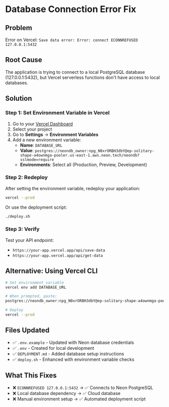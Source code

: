 # Database Connection Error Fix

## Problem
Error on Vercel: `Save data error: Error: connect ECONNREFUSED 127.0.0.1:5432`

## Root Cause
The application is trying to connect to a local PostgreSQL database (127.0.0.1:5432), but Vercel serverless functions don't have access to local databases.

## Solution

### Step 1: Set Environment Variable in Vercel

1. Go to your [Vercel Dashboard](https://vercel.com/dashboard)
2. Select your project
3. Go to **Settings** → **Environment Variables**
4. Add a new environment variable:
   - **Name**: `DATABASE_URL`
   - **Value**: `postgres://neondb_owner:npg_N0xrORBH3dbY@ep-solitary-shape-a4ownmga-pooler.us-east-1.aws.neon.tech/neondb?sslmode=require`
   - **Environments**: Select all (Production, Preview, Development)

### Step 2: Redeploy

After setting the environment variable, redeploy your application:

```bash
vercel --prod
```

Or use the deployment script:

```bash
./deploy.sh
```

### Step 3: Verify

Test your API endpoint:
- `https://your-app.vercel.app/api/save-data`
- `https://your-app.vercel.app/api/get-data`

## Alternative: Using Vercel CLI

```bash
# Set environment variable
vercel env add DATABASE_URL

# When prompted, paste:
postgres://neondb_owner:npg_N0xrORBH3dbY@ep-solitary-shape-a4ownmga-pooler.us-east-1.aws.neon.tech/neondb?sslmode=require

# Deploy
vercel --prod
```

## Files Updated
- ✅ `.env.example` - Updated with Neon database credentials
- ✅ `.env` - Created for local development
- ✅ `DEPLOYMENT.md` - Added database setup instructions
- ✅ `deploy.sh` - Enhanced with environment variable checks

## What This Fixes
- ❌ `ECONNREFUSED 127.0.0.1:5432` → ✅ Connects to Neon PostgreSQL
- ❌ Local database dependency → ✅ Cloud database
- ❌ Manual environment setup → ✅ Automated deployment script
